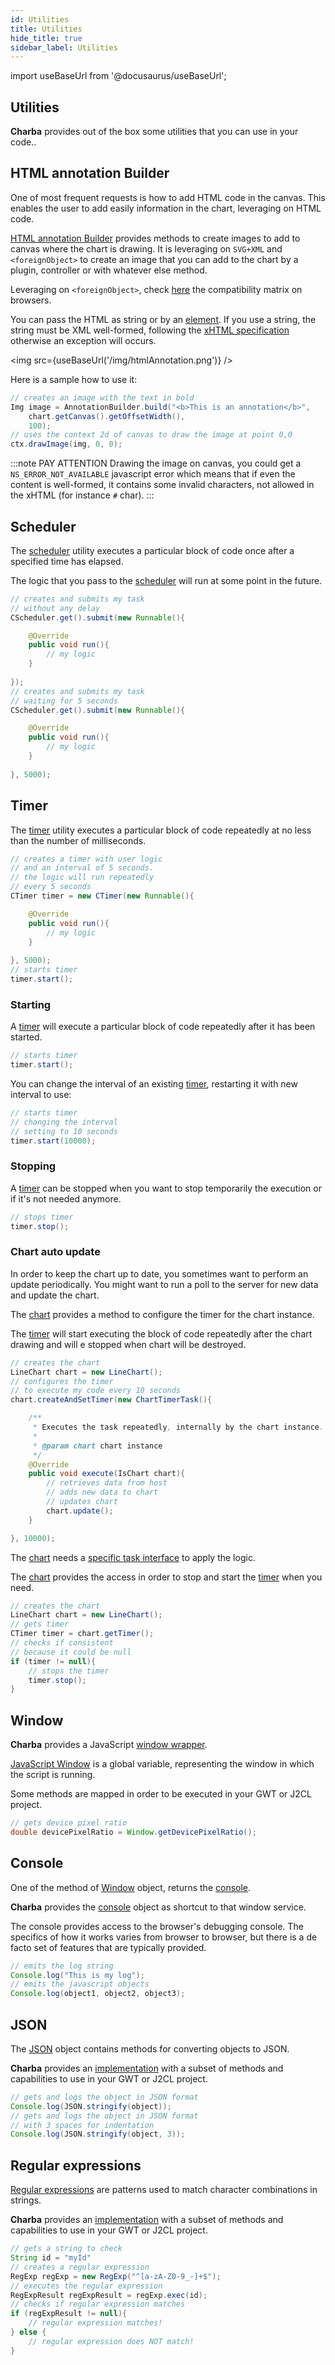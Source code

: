 ```yaml
---
id: Utilities
title: Utilities
hide_title: true
sidebar_label: Utilities
---
```

import useBaseUrl from '@docusaurus/useBaseUrl';

## Utilities

**Charba** provides out of the box some utilities that you can use in your code..

## HTML annotation Builder

One of most frequent requests is how to add HTML code in the canvas. This enables the user to add easily information in the chart, leveraging on HTML code.

[HTML annotation Builder](http://www.pepstock.org/Charba/4.0/org/pepstock/charba/client/utils/AnnotationBuilder.html) provides methods to create images to add to canvas where the chart is drawing. It is leveraging on `SVG+XML` and `<foreignObject>` to create an image that you can add to the chart by a plugin, controller or with whatever else method.

Leveraging on `<foreignObject>`, check [here](https://developer.mozilla.org/en-US/docs/Web/SVG/Element/foreignObject#Browser_compatibility) the compatibility matrix on browsers.

You can pass the HTML as string or by an [element](http://www.pepstock.org/Charba/4.0/org/pepstock/charba/client/dom/BaseHtmlElement.html). If you use a string, the string must be XML well-formed, following the [xHTML specification](http://www.w3.org/1999/xhtml) otherwise an exception will occurs.

<img src={useBaseUrl('/img/htmlAnnotation.png')} />

Here is a sample how to use it:

```java
// creates an image with the text in bold
Img image = AnnotationBuilder.build("<b>This is an annotation</b>", 
	chart.getCanvas().getOffsetWidth(), 
	100);
// uses the context 2d of canvas to draw the image at point 0,0					
ctx.drawImage(img, 0, 0);
```

:::note PAY ATTENTION
Drawing the image on canvas, you could get a `NS_ERROR_NOT_AVAILABLE` javascript error which means that if even the content is well-formed, it contains some invalid characters, not allowed in the xHTML (for instance `#` char).
:::

## Scheduler

The [scheduler](http://www.pepstock.org/Charba/4.0/org/pepstock/charba/client/utils/CScheduler.html) utility executes a particular block of code once after a specified time has elapsed. 

The logic that you pass to the [scheduler](http://www.pepstock.org/Charba/4.0/org/pepstock/charba/client/utils/CScheduler.html) will run at some point in the future. 

```java
// creates and submits my task
// without any delay
CScheduler.get().submit(new Runnable(){

	@Override
	public void run(){
		// my logic
	}
	
});
// creates and submits my task
// waiting for 5 seconds
CScheduler.get().submit(new Runnable(){

	@Override
	public void run(){
		// my logic
	}
	
}, 5000);
```

## Timer

The [timer](http://www.pepstock.org/Charba/4.0/org/pepstock/charba/client/utils/CTimer.html) utility executes a particular block of code repeatedly at no less than the number of milliseconds.

```java
// creates a timer with user logic
// and an interval of 5 seconds.
// the logic will run repeatedly
// every 5 seconds
CTimer timer = new CTimer(new Runnable(){

	@Override
	public void run(){
		// my logic
	}
	
}, 5000);
// starts timer
timer.start();
```

### Starting

A [timer](http://www.pepstock.org/Charba/4.0/org/pepstock/charba/client/utils/CTimer.html) will execute a particular block of code repeatedly after it has been started.

```java
// starts timer
timer.start();
```

You can change the interval of an existing [timer](http://www.pepstock.org/Charba/4.0/org/pepstock/charba/client/utils/CTimer.html), restarting it with new interval to use:

```java
// starts timer
// changing the interval 
// setting to 10 seconds
timer.start(10000);
```

### Stopping

A [timer](http://www.pepstock.org/Charba/4.0/org/pepstock/charba/client/utils/CTimer.html) can be stopped when you want to stop temporarily the execution or if it's not needed anymore.

```java
// stops timer
timer.stop();
```

### Chart auto update

In order to keep the chart up to date, you sometimes want to perform an update periodically. You might want to run a poll to the server for new data and update the chart.

The [chart](http://www.pepstock.org/Charba/4.0/org/pepstock/charba/client/AbstractChart.html) provides a method to configure the timer for the chart instance.

The [timer](http://www.pepstock.org/Charba/4.0/org/pepstock/charba/client/utils/CTimer.html) will start executing the block of code repeatedly after the chart drawing and will e stopped when chart will be destroyed.

```java
// creates the chart
LineChart chart = new LineChart();
// configures the timer
// to execute my code every 10 seconds 
chart.createAndSetTimer(new ChartTimerTask(){

	/**
	 * Executes the task repeatedly, internally by the chart instance. 
	 * 
	 * @param chart chart instance
	 */
	@Override
	public void execute(IsChart chart){
		// retrieves data from host
		// adds new data to chart
		// updates chart
		chart.update();
	}

}, 10000);
```

The [chart](http://www.pepstock.org/Charba/4.0/org/pepstock/charba/client/AbstractChart.html) needs a [specific task interface](http://www.pepstock.org/Charba/4.0/org/pepstock/charba/client/ChartTimerTask.html) to apply the logic.

The [chart](http://www.pepstock.org/Charba/4.0/org/pepstock/charba/client/AbstractChart.html) provides the access in order to stop and start the [timer](http://www.pepstock.org/Charba/4.0/org/pepstock/charba/client/utils/CTimer.html) when you need.

```java
// creates the chart
LineChart chart = new LineChart();
// gets timer
CTimer timer = chart.getTimer();
// checks if consistent
// because it could be null
if (timer != null){
	// stops the timer
	timer.stop();
}
```

## Window

**Charba** provides a JavaScript [window wrapper](http://www.pepstock.org/Charba/4.0/org/pepstock/charba/client/utils/Window.html).

[JavaScript Window](https://developer.mozilla.org/en-US/docs/Web/API/Window) is a global variable, representing the window in which the script is running.

Some methods are mapped in order to be executed in your GWT or J2CL project.

```java
// gets device pixel ratio
double devicePixelRatio = Window.getDevicePixelRatio();
```

## Console

One of the method of [Window](https://developer.mozilla.org/en-US/docs/Web/API/Window) object, returns the [console](https://developer.mozilla.org/en-US/docs/Web/API/console). 

**Charba** provides the [console](http://www.pepstock.org/Charba/4.0/org/pepstock/charba/client/utils/Console.html) object as shortcut to that window service.

The console provides access to the browser's debugging console. The specifics of how it works varies from browser to browser, but there is a de facto set of features that are typically provided.

```java
// emits the log string 
Console.log("This is my log");
// emits the javascript objects
Console.log(object1, object2, object3);
```

## JSON

The [JSON](https://developer.mozilla.org/en-US/docs/Web/JavaScript/Reference/Global_Objects/JSON) object contains methods for converting objects to JSON.

**Charba** provides an [implementation](http://www.pepstock.org/Charba/4.0/org/pepstock/charba/client/utils/JSON.html) with a subset of methods and capabilities to use in your GWT or J2CL project.

```java
// gets and logs the object in JSON format
Console.log(JSON.stringify(object));
// gets and logs the object in JSON format
// with 3 spaces for indentation
Console.log(JSON.stringify(object, 3));
```

## Regular expressions

[Regular expressions](https://developer.mozilla.org/en-US/docs/Web/JavaScript/Reference/Global_Objects/RegExp) are patterns used to match character combinations in strings. 

**Charba** provides an [implementation](http://www.pepstock.org/Charba/4.0/org/pepstock/charba/client/utils/RegExp.html) with a subset of methods and capabilities to use in your GWT or J2CL project.

```java
// gets a string to check
String id = "myId"
// creates a regular expression
RegExp regExp = new RegExp("^[a-zA-Z0-9_-]+$");
// executes the regular expression
RegExpResult regExpResult = regExp.exec(id);
// checks if regular expression matches
if (regExpResult != null){
	// regular expression matches!
} else {
	// regular expression does NOT match!
}
```
